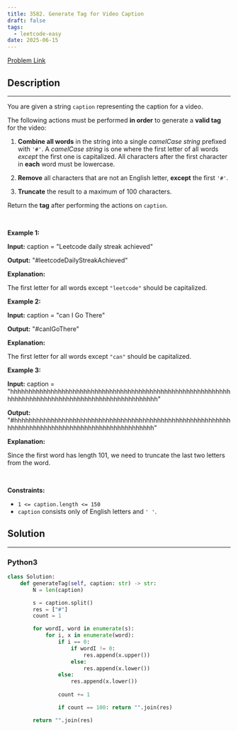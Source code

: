```yaml
---
title: 3582. Generate Tag for Video Caption
draft: false
tags: 
  - leetcode-easy
date: 2025-06-15
---
```


[Problem Link](https://leetcode.com/problems/generate-tag-for-video-caption/)

## Description

---
<p>You are given a string <code><font face="monospace">caption</font></code> representing the caption for a video.</p>

<p>The following actions must be performed <strong>in order</strong> to generate a <strong>valid tag</strong> for the video:</p>

<ol>
	<li>
	<p><strong>Combine all words</strong> in the string into a single <em>camelCase string</em> prefixed with <code>&#39;#&#39;</code>. A <em>camelCase string</em> is one where the first letter of all words <em>except</em> the first one is capitalized. All characters after the first character in <strong>each</strong> word must be lowercase.</p>
	</li>
	<li>
	<p><b>Remove</b> all characters that are not an English letter, <strong>except</strong> the first <code>&#39;#&#39;</code>.</p>
	</li>
	<li>
	<p><strong>Truncate</strong> the result to a maximum of 100 characters.</p>
	</li>
</ol>

<p>Return the <strong>tag</strong> after performing the actions on <code>caption</code>.</p>

<p>&nbsp;</p>
<p><strong class="example">Example 1:</strong></p>

<div class="example-block">
<p><strong>Input:</strong> <span class="example-io">caption = &quot;Leetcode daily streak achieved&quot;</span></p>

<p><strong>Output:</strong> <span class="example-io">&quot;#leetcodeDailyStreakAchieved&quot;</span></p>

<p><strong>Explanation:</strong></p>

<p>The first letter for all words except <code>&quot;leetcode&quot;</code> should be capitalized.</p>
</div>

<p><strong class="example">Example 2:</strong></p>

<div class="example-block">
<p><strong>Input:</strong> <span class="example-io">caption = &quot;can I Go There&quot;</span></p>

<p><strong>Output:</strong> <span class="example-io">&quot;#canIGoThere&quot;</span></p>

<p><strong>Explanation:</strong></p>

<p>The first letter for all words except <code>&quot;can&quot;</code> should be capitalized.</p>
</div>

<p><strong class="example">Example 3:</strong></p>

<div class="example-block">
<p><strong>Input:</strong> <span class="example-io">caption = &quot;hhhhhhhhhhhhhhhhhhhhhhhhhhhhhhhhhhhhhhhhhhhhhhhhhhhhhhhhhhhhhhhhhhhhhhhhhhhhhhhhhhhhhhhhhhhhhhhhhhhhh&quot;</span></p>

<p><strong>Output:</strong> <span class="example-io">&quot;#hhhhhhhhhhhhhhhhhhhhhhhhhhhhhhhhhhhhhhhhhhhhhhhhhhhhhhhhhhhhhhhhhhhhhhhhhhhhhhhhhhhhhhhhhhhhhhhhhhh&quot;</span></p>

<p><strong>Explanation:</strong></p>

<p>Since the first word has length 101, we need to truncate the last two letters from the word.</p>
</div>

<p>&nbsp;</p>
<p><strong>Constraints:</strong></p>

<ul>
	<li><code>1 &lt;= caption.length &lt;= 150</code></li>
	<li><code>caption</code> consists only of English letters and <code>&#39; &#39;</code>.</li>
</ul>


## Solution

---
### Python3
``` py title='generate-tag-for-video-caption'
class Solution:
    def generateTag(self, caption: str) -> str:
        N = len(caption)

        s = caption.split()
        res = ["#"]
        count = 1

        for wordI, word in enumerate(s):
            for i, x in enumerate(word):
                if i == 0:
                    if wordI != 0:
                        res.append(x.upper())
                    else:
                        res.append(x.lower())
                else:
                    res.append(x.lower())
                    
                count += 1

                if count == 100: return "".join(res)

        return "".join(res)
```


